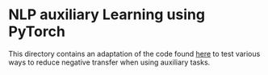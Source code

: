 # NLP auxiliary Learning using PyTorch
This directory contains an adaptation of the code found [here](https://github.com/antgr/nlp_multi_task_learning_pytorch) to test various ways to reduce negative transfer when using auxiliary tasks.
